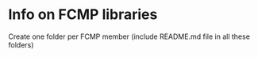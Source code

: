 # Info on FCMP libraries

Create one folder per FCMP member (include README.md file in all these folders)

